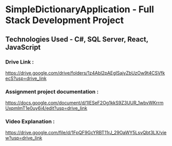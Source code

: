 # SimpleDictionaryApplication - Full Stack Development Project
## Technologies Used - C#, SQL Server, React, JavaScript

### Drive Link :
https://drive.google.com/drive/folders/1z4AbI2pAEgISajyZbUzOw9t4CSVfkecS?usp=drive_link

### Assignment project documentation : 
https://docs.google.com/document/d/1IESeF2Og1kkS9Z3UUR_1wbvWKrrmUxpmlmT1e0uy6i4/edit?usp=drive_link 

### Video Explanation :
https://drive.google.com/file/d/1FpQF9GcYRBT11rJ_29OaWY5LsvQbt3LX/view?usp=drive_link

